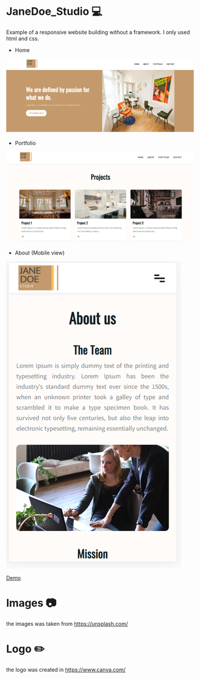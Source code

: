 # JaneDoe_Studio 💻
Example of a responsive website building without a framework. I only used html and css.

- Home

![Home](https://github.com/tefacalvo/JaneDoe_Studio/blob/master/img/page-1.PNG)

- Portfolio

![Projects](https://github.com/tefacalvo/JaneDoe_Studio/blob/master/img/page-3.PNG)

- About (Mobile view)

![About](https://github.com/tefacalvo/JaneDoe_Studio/blob/master/img/page-2.PNG)

[Demo](https://janedoe-studio.netlify.app/)

# Images 📷 
the images was taken from https://unsplash.com/

# Logo ✏️
the logo was created in https://www.canva.com/
